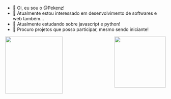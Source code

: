 - 👋 Oi, eu sou o @Pekenz!
- 👀 Atualmente estou interessado em desenvolvimento de softwares e web também...
- 🌱 Atualmente estudando sobre javascript e python!
- 💞️ Procuro projetos que posso participar, mesmo sendo iniciante!

<div>
  <a href="https://github.com/Pekenz">
  <img height="180em" src="https://github-readme-stats.vercel.app/api?username=Pekenz&show_icons=true&theme=dark&include_all_commits=true&count_private=true"/>
  <img height="161em" img align ="right" src="https://github-readme-stats.vercel.app/api/top-langs/?username=Pekenz&layout=compact&langs_count=16&theme=dark"/>
</div>
